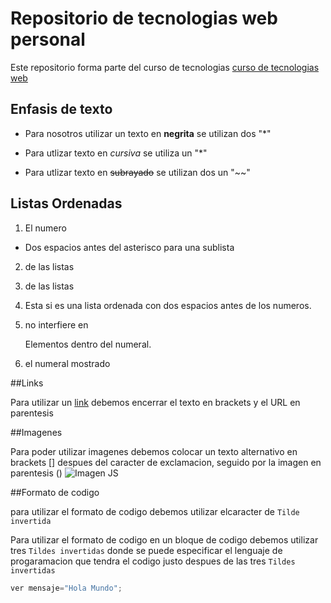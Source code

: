 # Repositorio de tecnologias web personal

Este repositorio forma parte del curso de tecnologias [curso de tecnologias web](https://github.com/adrianeguez/Tec_Web_Js_2016_B)


## Enfasis de texto

* Para nosotros utilizar un texto en **negrita** se utilizan dos "*"

* Para utlizar texto en *cursiva* se utiliza un "*"

* Para utlizar texto en ~~subrayado~~ se utilizan dos un "~~"

## Listas Ordenadas

1. El numero
  * Dos espacios antes del asterisco para una sublista
2. de las listas
2. de las listas
  1. Esta si es una lista ordenada con dos espacios antes de los numeros.
3. no interfiere en

   Elementos dentro del numeral.
   
6. el numeral mostrado

##Links

Para utilizar un [link](https://github.com/mauseb20/Tec_Web_MC) debemos encerrar el texto en brackets y el URL en parentesis


##Imagenes

Para poder utilizar imagenes debemos colocar un texto alternativo en brackets [] despues del caracter de exclamacion, seguido por la imagen en parentesis ()
![Imagen JS](https://camo.githubusercontent.com/891e94cd8dda7f40f451bb27067be513c230318a/68747470733a2f2f7261772e6769746875622e636f6d2f766f6f646f6f74696b69676f642f6c6f676f2e6a732f6d61737465722f626f676a732f6a732e706e67 "JavaScript")

##Formato de codigo

para utilizar el formato de codigo debemos utilizar elcaracter de `Tilde invertida`


Para utilizar el formato de codigo en un bloque de codigo debemos utilizar tres `Tildes invertidas` donde se puede especificar el lenguaje de progaramacion que tendra el codigo justo despues de las tres `Tildes invertidas`

```javascript
ver mensaje="Hola Mundo";
```